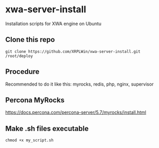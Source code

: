 # xwa-server-install
Installation scripts for XWA engine on Ubuntu 

## Clone this repo

```
git clone https://github.com/XRPLWin/xwa-server-install.git /root/deploy
```
## Procedure

Recommended to do it like this: myrocks, redis, php, nginx, supervisor

## Percona MyRocks

https://docs.percona.com/percona-server/5.7/myrocks/install.html

## Make .sh files executable
`chmod +x my_script.sh`
